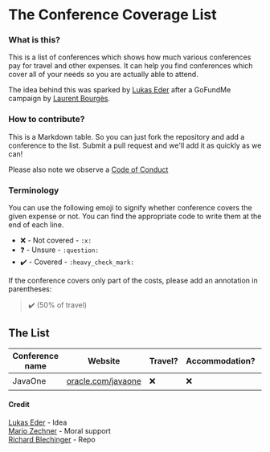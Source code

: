 # The Conference Coverage List

### What is this?

This is a list of conferences which shows how much various conferences pay for travel and other expenses. It can help you find conferences which cover all of your needs so you are actually able to attend.

The idea behind this was sparked by [Lukas Eder](https://twitter.com/lukaseder/status/889837600776871936) after a GoFundMe campaign by [Laurent Bourgès](https://www.gofundme.com/javaone-2017-travel-costs).

### How to contribute?

This is a Markdown table. So you can just fork the repository and add a conference to the list. Submit a pull request and we'll add it as quickly as we can!

Please also note we observe a [Code of Conduct](./CODE-OF-CONDUCT.md)

### Terminology

You can use the following emoji to signify whether conference covers the given expense or not. You can find the appropriate code to write them at the end of each line.

* :x:  - Not covered - `:x:`
* :question: - Unsure - `:question:`
* :heavy_check_mark: - Covered - `:heavy_check_mark:`

If the conference covers only part of the costs, please add an annotation in parentheses:

> :heavy_check_mark: (50% of travel)

## The List

| Conference name | Website | Travel? | Accommodation? | Diversity initative? | Other expenses? |
| --- | --- | --- | --- | --- | --- |
| JavaOne | [oracle.com/javaone](http://oracle.com/javaone) | :x: | :x: | :x: | :question: |

#### Credit

[Lukas Eder](http://twitter.com/lukaseder) - Idea  
[Mario Zechner](http://twitter.com/badlogicgames) - Moral support  
[Richard Blechinger](http://twitter.com/_pretzelhands) - Repo
